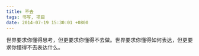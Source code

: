 ```yaml
---
title: 不去
tags: 书写, 项目
date: 2014-07-19 15:30:01 +0800
---
```



世界要求你懂得思考，但更要求你懂得不去做。世界要求你懂得如何表达，但更要求你懂得不去表达什么。

